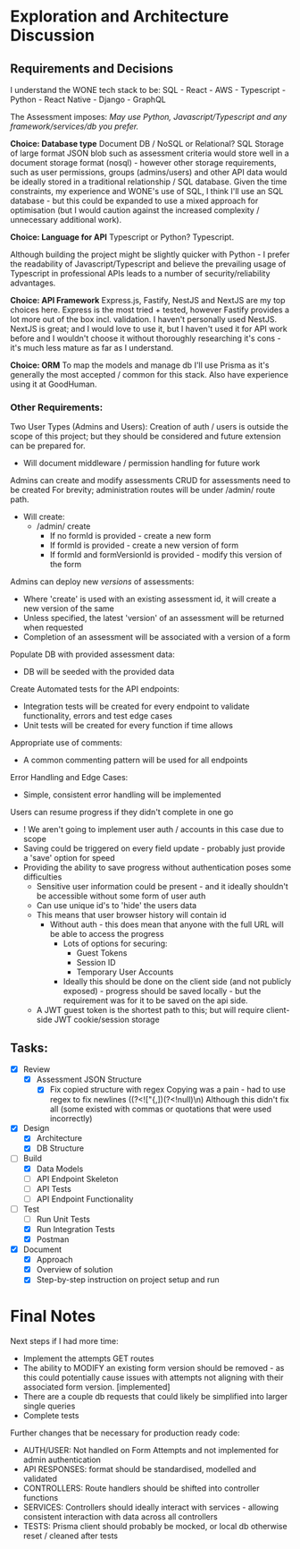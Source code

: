 # Exploration and Architecture Discussion

## Requirements and Decisions
I understand the WONE tech stack to be:
SQL - React - AWS - Typescript - Python - React Native - Django - GraphQL

The Assessment imposes:
*May use Python, Javascript/Typescript and any framework/services/db you prefer.*

**Choice: Database type**
Document DB / NoSQL or Relational? SQL
Storage of large format JSON blob such as assessment criteria would store well in a document storage format (nosql) - however other storage requirements, such as user permissions, groups (admins/users) and other API data would be ideally stored in a traditional relationship / SQL database. Given the time constraints, my experience and WONE's use of SQL, I think I'll use an SQL database - but this could be expanded to use a mixed approach for optimisation (but I would caution against the increased complexity / unnecessary additional work).

**Choice: Language for API**
Typescript or Python? Typescript.

Although building the project might be slightly quicker with Python - I prefer the readability of Javascript/Typescript and believe the prevailing usage of Typescript in professional APIs leads to a number of security/reliability advantages.

**Choice: API Framework**
Express.js, Fastify, NestJS and NextJS are my top choices here.
Express is the most tried + tested, however Fastify provides a lot more out of the box incl. validation. 
I haven't personally used NestJS. NextJS is great; and I would love to use it, but I haven't used it for API work before and I wouldn't choose it without thoroughly researching it's cons - it's much less mature as far as I understand.

**Choice: ORM**
To map the models and manage db I'll use Prisma as it's generally the most accepted / common for this stack. Also have experience using it at GoodHuman.

### Other Requirements: 

Two User Types (Admins and Users):
Creation of auth / users is outside the scope of this project; but they should be considered and future extension can be prepared for. 

- Will document middleware / permission handling for future work

Admins can create and modify assessments
CRUD for assessments need to be created
For brevity; administration routes will be under /admin/ route path.

- Will create:
	- /admin/ create
		- If no formId is provided - create a new form
		- If formId is provided - create a new version of form
		- If formId and formVersionId is provided - modify this version of the form

Admins can deploy new *versions* of assessments:
- Where 'create' is used with an existing assessment id, it will create a new version of the same
- Unless specified, the latest 'version' of an assessment will be returned when requested
- Completion of an assessment will be associated with a version of a form

Populate DB with provided assessment data:
- DB will be seeded with the provided data

Create Automated tests for the API endpoints:
- Integration tests will be created for every endpoint to validate functionality, errors and test edge cases
- Unit tests will be created for every function if time allows

Appropriate use of comments:
- A common commenting pattern will be used for all endpoints

Error Handling and Edge Cases:
- Simple, consistent error handling will be implemented

Users can resume progress if they didn't complete in one go
- ! We aren't going to implement user auth / accounts in this case due to scope
- Saving could be triggered on every field update - probably just provide a 'save' option for speed
- Providing the ability to save progress without authentication poses some difficulties
	- Sensitive user information could be present - and it ideally shouldn't be accessible without some form of user auth
	- Can use unique id's to 'hide' the users data
	- This means that user browser history will contain id
		- Without auth - this does mean that anyone with the full URL will be able to access the progress
			- Lots of options for securing:
				- Guest Tokens
				- Session ID
				- Temporary User Accounts
			- Ideally this should be done on the client side (and not publicly exposed) - progress should be saved locally - but the requirement was for it to be saved on the api side.
	- A JWT guest token is the shortest path to this; but will require client-side JWT cookie/session storage 

## Tasks: 
- [x] Review
	- [x] Assessment JSON Structure
		- [x] Fix copied structure with regex
			Copying was a pain  - had to use regex to fix newlines ((?<!["{,])(?<!null)\n)
			Although this didn't fix all (some existed with commas or quotations that were used incorrectly)

- [x] Design 
	- [x] Architecture
	- [x] DB Structure

- [ ] Build 
	- [x] Data Models
	- [ ] API Endpoint Skeleton
	- [ ] API Tests
	- [ ] API Endpoint Functionality

- [ ] Test 
	- [ ] Run Unit Tests
	- [x] Run Integration Tests
	- [x] Postman

- [x] Document 
	- [x] Approach
	- [x] Overview of solution
	- [x] Step-by-step instruction on project setup and run

# Final Notes

Next steps if I had more time: 
- Implement the attempts GET routes
- The ability to MODIFY an existing form version should be removed - as this could potentially cause issues with attempts not aligning with their associated form version. [implemented]
- There are a couple db requests that could likely be simplified into larger single queries
- Complete tests
	
Further changes that be necessary for production ready code:
- AUTH/USER: Not handled on Form Attempts and not implemented for admin authentication
- API RESPONSES: format should be standardised, modelled and validated
- CONTROLLERS: Route handlers should be shifted into controller functions
- SERVICES: Controllers should ideally interact with services - allowing consistent interaction with data across all controllers
- TESTS: Prisma client should probably be mocked, or local db otherwise reset / cleaned after tests